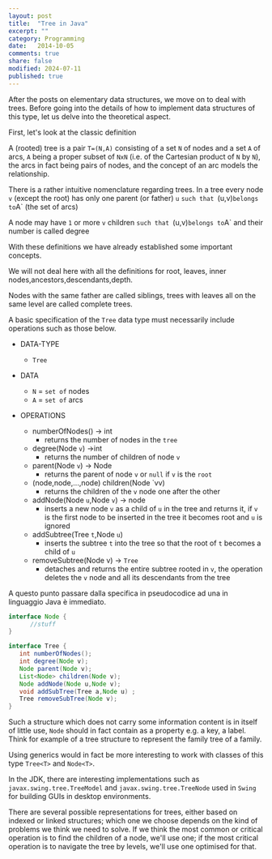 ```yaml
---
layout: post
title:  "Tree in Java"
excerpt: ""
category: Programming
date:   2014-10-05
comments: true
share: false
modified: 2024-07-11
published: true
---
```

After the posts on elementary data structures, we move on to deal with trees. Before going into the details of how to implement data structures of this type, let us delve into the theoretical aspect.

First, let's look at the classic definition

A (rooted) tree is a pair `T=(N,A)` consisting of a set `N` of nodes and a set `A` of arcs, `A` being a proper subset of `NxN` (i.e. of the Cartesian product of `N` by `N`), the arcs in fact being pairs of nodes, and the concept of an arc models the relationship.

There is a rather intuitive nomenclature regarding trees.
In a tree every node `v` (except the root) has only one parent (or father) `u` `such that `(u,v)` belongs to `A` (the set of arcs)

A node may have `1` or more `v` children `such that `(u,v)` belongs to `A` and their number is called degree

With these definitions we have already established some important concepts.

We will not deal here with all the definitions for root, leaves, inner nodes,ancestors,descendants,depth.

Nodes with the same father are called siblings, trees with leaves all on the same level are called complete trees.

A basic specification of the `Tree` data type must necessarily include operations such as those below.


* DATA-TYPE 
   * `Tree`
 
* DATA 
     * `N` = `set of` nodes  
     * `A` = `set of` arcs
* OPERATIONS
   * numberOfNodes() -> int 
      * returns the number of nodes in the `tree`
   * degree(Node `v`) ->int  
      * returns the number of children of node `v` 
   *  parent(Node `v`) -> Node
      * returns the parent of node `v` or `null` if `v` is the `root`
   * (node,node,...,node) children(Node `vv) 
        * returns the children of the `v` node one after the other
   * addNode(Node `u`,Node `v`) -> node
      * inserts a new node `v` as a child of `u` in the tree and returns it, if `v` is the first node to be inserted in the tree it becomes root and `u` is ignored
   * addSubtree(Tree `t`,Node `u`) 
      * inserts the subtree `t` into the tree so that the root of `t` becomes a child of `u`
   * removeSubtree(Node v) -> `Tree` 
      * detaches and returns the entire subtree rooted in `v`, the operation deletes the `v` node and all its descendants from the tree


A questo punto passare dalla specifica in pseudocodice ad una in linguaggio Java è immediato. 

```java
interface Node {
      //stuff
}

interface Tree {
   int numberOfNodes();
   int degree(Node v);
   Node parent(Node v);
   List<Node> children(Node v);
   Node addNode(Node u,Node v);
   void addSubTree(Tree a,Node u) ;
   Tree removeSubTree(Node v);
}
```

Such a structure which does not carry some information content is in itself of little use, `Node` should in fact contain as a property e.g. a key, a label. Think for example of a tree structure to represent the family tree of a family.

Using generics would in fact be more interesting to work with classes of this type
`Tree<T>` and `Node<T>`.

In the JDK, there are interesting implementations such as `javax.swing.tree.TreeModel` and `javax.swing.tree.TreeNode` used in `Swing` for building GUIs in desktop environments.

There are several possible representations for trees, either based on indexed or linked structures; which one we choose depends on the kind of problems we think we need to solve. If we think the most common or critical operation is to find the children of a node, we'll use one; if the most critical operation is to navigate the tree by levels, we'll use one optimised for that.